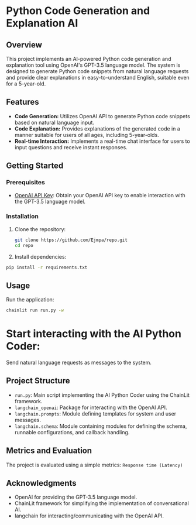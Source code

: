 # Python Code Generation and Explanation AI

## Overview

This project implements an AI-powered Python code generation and explanation tool using OpenAI's GPT-3.5 language model. The system is designed to generate Python code snippets from natural language requests and provide clear explanations in easy-to-understand English, suitable even for a 5-year-old.

## Features

- **Code Generation:** Utilizes OpenAI API to generate Python code snippets based on natural language input.
- **Code Explanation:** Provides explanations of the generated code in a manner suitable for users of all ages, including 5-year-olds.
- **Real-time Interaction:** Implements a real-time chat interface for users to input questions and receive instant responses.

## Getting Started

### Prerequisites

- [OpenAI API Key](https://beta.openai.com/signup/): Obtain your OpenAI API key to enable interaction with the GPT-3.5 language model.

### Installation

1. Clone the repository:
   ```bash
   git clone https://github.com/Ejmpa/repo.git
   cd repo
   ```

2. Install dependencies:

```bash
pip install -r requirements.txt
```

## Usage

Run the application:

```bash
chainlit run run.py -w
```

# Start interacting with the AI Python Coder:

Send natural language requests as messages to the system.

## Project Structure

- `run.py`: Main script implementing the AI Python Coder using the ChainLit framework.
- `langchain_openai`: Package for interacting with the OpenAI API.
- `langchain.prompts`: Module defining templates for system and user messages.
- `langchain.schema`: Module containing modules for defining the schema, runnable configurations, and callback handling.

## Metrics and Evaluation

The project is evaluated using a simple metrics: `Response time (Latency)`



## Acknowledgments

- OpenAI for providing the GPT-3.5 language model.
- ChainLit framework for simplifying the implementation of conversational AI.
- langchain for interacting/communicating with the OpenAI API.
